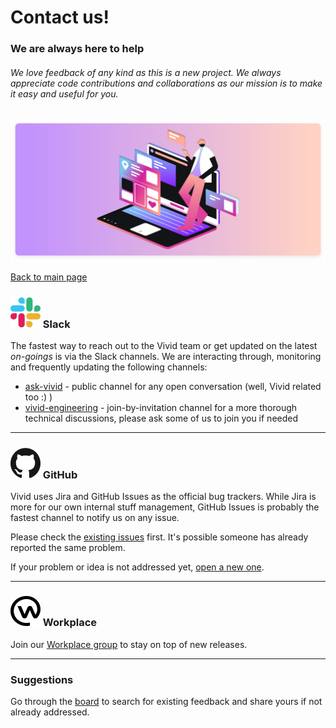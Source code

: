 # Contact us!

### We are always here to help

###### We love feedback of any kind as this is a new project. We always appreciate code contributions and collaborations as our mission is to make it easy and useful for you.

![Contact Us](assets/images/contact-us.svg)

[Back to main page](../readme.md)

### ![Logo Slack](assets/images/logo-slack.svg) Slack

The fastest way to reach out to the Vivid team or get updated on the latest _on-goings_ is via the Slack channels.
We are interacting through, monitoring and frequently updating the following channels:
* [ask-vivid](https://vonage.slack.com/archives/C013F0YKH99) - public channel for any open conversation (well, Vivid related too :) )
* [vivid-engineering](https://vonage.slack.com/archives/GVC6M0QF2) - join-by-invitation channel for a more thorough technical discussions, please ask some of us to join you if needed

---

### ![Logo GitHub](assets/images/logo-github.svg) GitHub

Vivid uses Jira and GitHub Issues as the official bug trackers. While Jira is more for our own internal stuff management, GitHub Issues is probably the fastest channel to notify us on any issue. 

Please check the [existing issues](https://github.com/Vonage/vivid/issues) first.
It's possible someone has already reported the same problem.

If your problem or idea is not addressed yet, [open a new one](https://github.com/Vonage/vivid/issues/new).

---

### ![Logo Workplace](assets/images/logo-workplace.svg) Workplace

Join our [Workplace group](https://vonage.workplace.com/groups/532641777422792) to stay on top of new releases.

---

### Suggestions

Go through the [board](https://github.com/Vonage/vivid/projects/1) to search for existing feedback and share yours if not already addressed.
